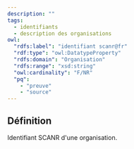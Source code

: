 ```yaml
---
description: ""
tags:
  - identifiants
  - description des organisations
owl:
  "rdfs:label": "identifiant scanr@fr"
  "rdf:type": "owl:DatatypeProperty"
  "rdfs:domain": "Organisation"
  "rdfs:range": "xsd:string"
  "owl:cardinality": "F/NR"
  "pq":
    - "preuve"
    - "source"
---
```


<OntologyTable frontMatter={frontMatter}/>

## Définition

Identifiant SCANR d'une organisation.
